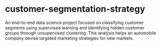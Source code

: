 # customer-segmentation-strategy
An end-to-end data science project focused on classifying customer segments using supervised learning and identifying hidden customer groups through unsupervised clustering. This analysis helps an automobile company devise targeted marketing strategies for new markets.
